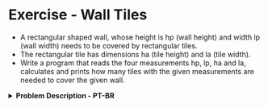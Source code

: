 # Exercise - Wall Tiles
- A rectangular shaped wall, whose height is hp (wall height) and width lp (wall width) needs to be covered by rectangular tiles.
- The rectangular tile has dimensions ha (tile height) and la (tile width).
- Write a program that reads the four measurements hp, lp, ha and la, calculates and prints how many tiles with the given measurements are needed to cover the given wall.

<details >
  <summary><b>Problem Description - PT-BR</b></summary>

- Uma parede em formato retangular, cuja altura é hp (altura da parede) e a largura lp (largura da parede) precisa ser coberta por azulejos também retangulares.
- O azulejo retangular tem dimensões ha (altura do azulejo) e la (largura do azulejo).
- Escreva um programa que leia as quatro medidas hp, lp, ha e la, calcule e imprima quanto azulejos com as medidas dadas são necessários para cobrir a parede dada.

</details>
